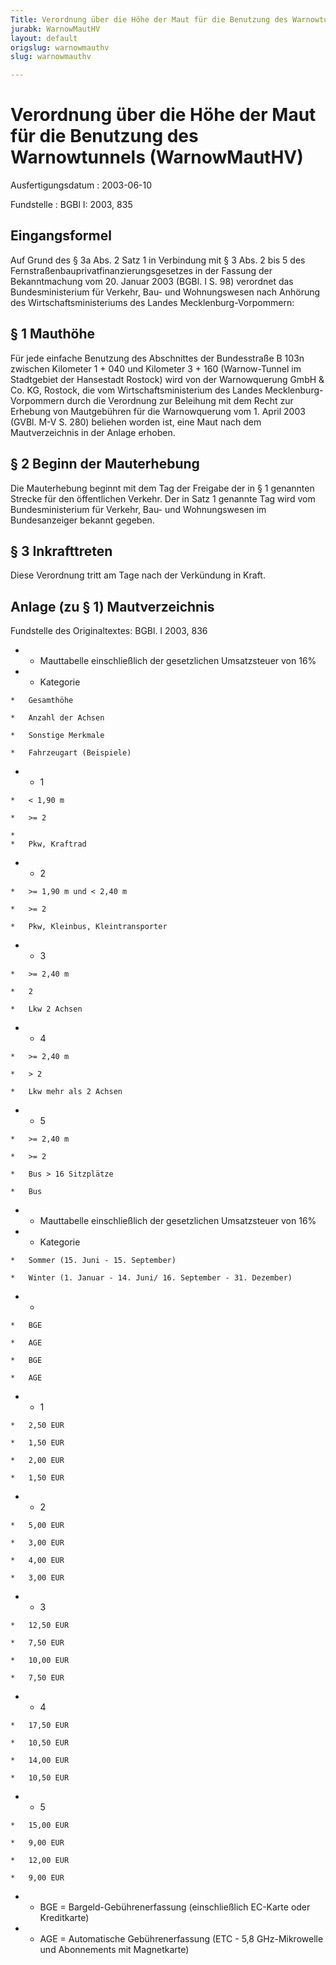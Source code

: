 ```yaml
---
Title: Verordnung über die Höhe der Maut für die Benutzung des Warnowtunnels
jurabk: WarnowMautHV
layout: default
origslug: warnowmauthv
slug: warnowmauthv

---
```


# Verordnung über die Höhe der Maut für die Benutzung des Warnowtunnels (WarnowMautHV)

Ausfertigungsdatum
:   2003-06-10

Fundstelle
:   BGBl I: 2003, 835

## Eingangsformel

Auf Grund des § 3a Abs. 2 Satz 1 in Verbindung mit § 3 Abs. 2 bis 5
des Fernstraßenbauprivatfinanzierungsgesetzes in der Fassung der
Bekanntmachung vom 20. Januar 2003 (BGBl. I S. 98) verordnet das
Bundesministerium für Verkehr, Bau- und Wohnungswesen nach Anhörung
des Wirtschaftsministeriums des Landes Mecklenburg-Vorpommern:

## § 1 Mauthöhe

Für jede einfache Benutzung des Abschnittes der Bundesstraße B 103n
zwischen Kilometer 1 + 040 und Kilometer 3 + 160 (Warnow-Tunnel im
Stadtgebiet der Hansestadt Rostock) wird von der Warnowquerung GmbH &
Co. KG, Rostock, die vom Wirtschaftsministerium des Landes
Mecklenburg-Vorpommern durch die Verordnung zur Beleihung mit dem
Recht zur Erhebung von Mautgebühren für die Warnowquerung vom 1. April
2003 (GVBl. M-V S. 280) beliehen worden ist, eine Maut nach dem
Mautverzeichnis in der Anlage erhoben.

## § 2 Beginn der Mauterhebung

Die Mauterhebung beginnt mit dem Tag der Freigabe der in § 1 genannten
Strecke für den öffentlichen Verkehr. Der in Satz 1 genannte Tag wird
vom Bundesministerium für Verkehr, Bau- und Wohnungswesen im
Bundesanzeiger bekannt gegeben.

## § 3 Inkrafttreten

Diese Verordnung tritt am Tage nach der Verkündung in Kraft.

## Anlage (zu § 1) Mautverzeichnis

Fundstelle des Originaltextes: BGBl. I 2003, 836

*    *   Mauttabelle einschließlich der gesetzlichen Umsatzsteuer von 16%


*    *   Kategorie

    *   Gesamthöhe

    *   Anzahl der Achsen

    *   Sonstige Merkmale

    *   Fahrzeugart (Beispiele)


*    *   1

    *   < 1,90 m

    *   >= 2

    *
    *   Pkw, Kraftrad


*    *   2

    *   >= 1,90 m und < 2,40 m

    *   >= 2

    *   Pkw, Kleinbus, Kleintransporter


*    *   3

    *   >= 2,40 m

    *   2

    *   Lkw 2 Achsen


*    *   4

    *   >= 2,40 m

    *   > 2

    *   Lkw mehr als 2 Achsen


*    *   5

    *   >= 2,40 m

    *   >= 2

    *   Bus > 16 Sitzplätze

    *   Bus




*    *   Mauttabelle einschließlich der gesetzlichen Umsatzsteuer von 16%


*    *   Kategorie

    *   Sommer (15. Juni - 15. September)

    *   Winter (1. Januar - 14. Juni/ 16. September - 31. Dezember)


*    *
    *   BGE

    *   AGE

    *   BGE

    *   AGE


*    *   1

    *   2,50 EUR

    *   1,50 EUR

    *   2,00 EUR

    *   1,50 EUR


*    *   2

    *   5,00 EUR

    *   3,00 EUR

    *   4,00 EUR

    *   3,00 EUR


*    *   3

    *   12,50 EUR

    *   7,50 EUR

    *   10,00 EUR

    *   7,50 EUR


*    *   4

    *   17,50 EUR

    *   10,50 EUR

    *   14,00 EUR

    *   10,50 EUR


*    *   5

    *   15,00 EUR

    *   9,00 EUR

    *   12,00 EUR

    *   9,00 EUR


*    *   BGE = Bargeld-Gebührenerfassung (einschließlich EC-Karte oder
        Kreditkarte)


*    *   AGE = Automatische Gebührenerfassung (ETC - 5,8 GHz-Mikrowelle und
        Abonnements mit Magnetkarte)




